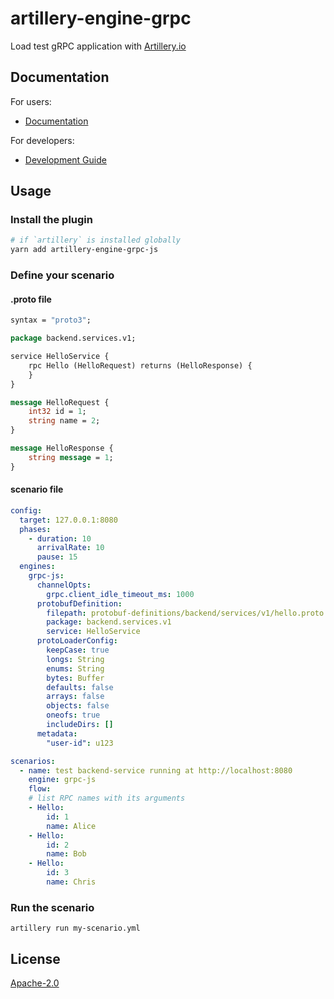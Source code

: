 # artillery-engine-grpc

Load test gRPC application with [Artillery.io](https://artillery.io/)

## Documentation

For users:

- [Documentation](https://kenju.github.io/artillery-engine-grpc/documentation)

For developers:

- [Development Guide](https://kenju.github.io/artillery-engine-grpc/development_guide)

## Usage

### Install the plugin

```sh
# if `artillery` is installed globally
yarn add artillery-engine-grpc-js
```

### Define your scenario

#### .proto file

```proto
syntax = "proto3";

package backend.services.v1;

service HelloService {
    rpc Hello (HelloRequest) returns (HelloResponse) {
    }
}

message HelloRequest {
    int32 id = 1;
    string name = 2;
}

message HelloResponse {
    string message = 1;
}
```

#### scenario file

```yml
config:
  target: 127.0.0.1:8080
  phases:
    - duration: 10
      arrivalRate: 10
      pause: 15
  engines:
    grpc-js:
      channelOpts:
        grpc.client_idle_timeout_ms: 1000
      protobufDefinition:
        filepath: protobuf-definitions/backend/services/v1/hello.proto
        package: backend.services.v1
        service: HelloService
      protoLoaderConfig:
        keepCase: true
        longs: String
        enums: String
        bytes: Buffer
        defaults: false
        arrays: false
        objects: false
        oneofs: true
        includeDirs: []
      metadata:
        "user-id": u123

scenarios:
  - name: test backend-service running at http://localhost:8080
    engine: grpc-js
    flow:
    # list RPC names with its arguments
    - Hello:
        id: 1
        name: Alice
    - Hello:
        id: 2
        name: Bob
    - Hello:
        id: 3
        name: Chris

```

### Run the scenario

```
artillery run my-scenario.yml
```

## License

[Apache-2.0](https://www.apache.org/licenses/LICENSE-2.0)
